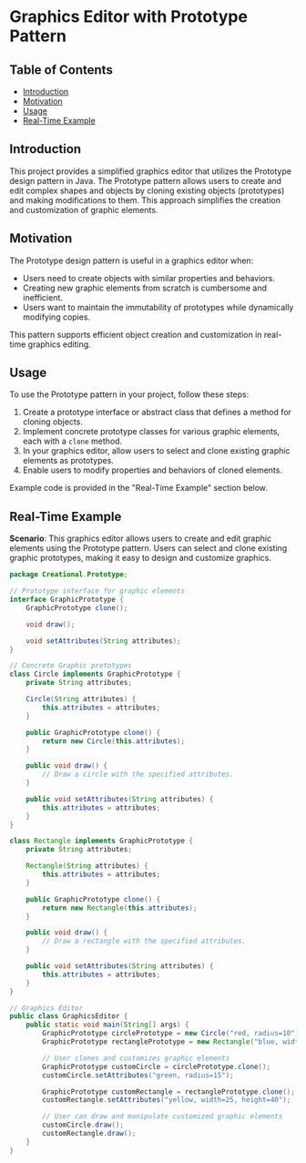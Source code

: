 # Graphics Editor with Prototype Pattern

## Table of Contents

- [Introduction](#introduction)
- [Motivation](#motivation)
- [Usage](#usage)
- [Real-Time Example](#real-time-example)

## Introduction

This project provides a simplified graphics editor that utilizes the Prototype design pattern in Java. The Prototype
pattern allows users to create and edit complex shapes and objects by cloning existing objects (prototypes) and making
modifications to them. This approach simplifies the creation and customization of graphic elements.

## Motivation

The Prototype design pattern is useful in a graphics editor when:

- Users need to create objects with similar properties and behaviors.
- Creating new graphic elements from scratch is cumbersome and inefficient.
- Users want to maintain the immutability of prototypes while dynamically modifying copies.

This pattern supports efficient object creation and customization in real-time graphics editing.

## Usage

To use the Prototype pattern in your project, follow these steps:

1. Create a prototype interface or abstract class that defines a method for cloning objects.
2. Implement concrete prototype classes for various graphic elements, each with a `clone` method.
3. In your graphics editor, allow users to select and clone existing graphic elements as prototypes.
4. Enable users to modify properties and behaviors of cloned elements.

Example code is provided in the "Real-Time Example" section below.

## Real-Time Example

**Scenario**: This graphics editor allows users to create and edit graphic elements using the Prototype pattern. Users
can select and clone existing graphic prototypes, making it easy to design and customize graphics.

```java
package Creational.Prototype;

// Prototype interface for graphic elements
interface GraphicPrototype {
    GraphicPrototype clone();

    void draw();

    void setAttributes(String attributes);
}

// Concrete Graphic prototypes
class Circle implements GraphicPrototype {
    private String attributes;

    Circle(String attributes) {
        this.attributes = attributes;
    }

    public GraphicPrototype clone() {
        return new Circle(this.attributes);
    }

    public void draw() {
        // Draw a circle with the specified attributes.
    }

    public void setAttributes(String attributes) {
        this.attributes = attributes;
    }
}

class Rectangle implements GraphicPrototype {
    private String attributes;

    Rectangle(String attributes) {
        this.attributes = attributes;
    }

    public GraphicPrototype clone() {
        return new Rectangle(this.attributes);
    }

    public void draw() {
        // Draw a rectangle with the specified attributes.
    }

    public void setAttributes(String attributes) {
        this.attributes = attributes;
    }
}

// Graphics Editor
public class GraphicsEditor {
    public static void main(String[] args) {
        GraphicPrototype circlePrototype = new Circle("red, radius=10");
        GraphicPrototype rectanglePrototype = new Rectangle("blue, width=20, height=30");

        // User clones and customizes graphic elements
        GraphicPrototype customCircle = circlePrototype.clone();
        customCircle.setAttributes("green, radius=15");

        GraphicPrototype customRectangle = rectanglePrototype.clone();
        customRectangle.setAttributes("yellow, width=25, height=40");

        // User can draw and manipulate customized graphic elements
        customCircle.draw();
        customRectangle.draw();
    }
}
```
